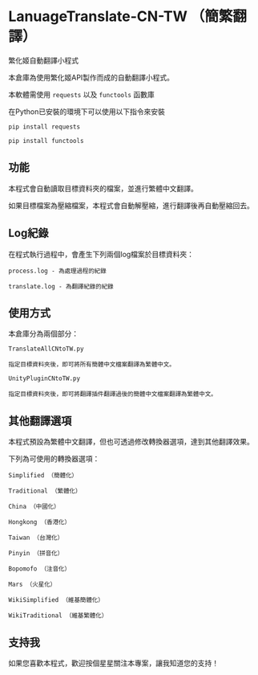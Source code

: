 # LanuageTranslate-CN-TW （簡繁翻譯）
繁化姬自動翻譯小程式

本倉庫為使用繁化姬API製作而成的自動翻譯小程式。

本軟體需使用 `requests` 以及 `functools` 函數庫

在Python已安裝的環境下可以使用以下指令來安裝

`pip install requests`

`pip install functools`


## 功能

本程式會自動讀取目標資料夾的檔案，並進行繁體中文翻譯。

如果目標檔案為壓縮檔案，本程式會自動解壓縮，進行翻譯後再自動壓縮回去。
## Log紀錄

在程式執行過程中，會產生下列兩個log檔案於目標資料夾：

    process.log - 為處理過程的紀錄

    translate.log - 為翻譯紀錄的紀錄

## 使用方式

本倉庫分為兩個部分：

    TranslateAllCNtoTW.py

    指定目標資料夾後，即可將所有簡體中文檔案翻譯為繁體中文。

    UnityPluginCNtoTW.py

    指定目標資料夾後，即可將翻譯插件翻譯過後的簡體中文檔案翻譯為繁體中文。

## 其他翻譯選項

本程式預設為繁體中文翻譯，但也可透過修改轉換器選項，達到其他翻譯效果。

下列為可使用的轉換器選項：

    Simplified （簡體化）

    Traditional （繁體化）

    China （中國化）

    Hongkong （香港化）

    Taiwan （台灣化）

    Pinyin （拼音化）

    Bopomofo （注音化）

    Mars （火星化）

    WikiSimplified （維基簡體化）

    WikiTraditional （維基繁體化）

## 支持我

如果您喜歡本程式，歡迎按個星星關注本專案，讓我知道您的支持！
